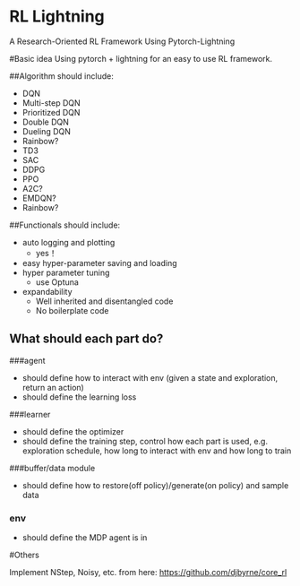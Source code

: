 # RL Lightning
A Research-Oriented RL Framework Using Pytorch-Lightning

#Basic idea
Using pytorch + lightning for an easy to use RL framework.

##Algorithm should include:
- DQN
- Multi-step DQN
- Prioritized DQN
- Double DQN
- Dueling DQN
- Rainbow?
- TD3
- SAC
- DDPG
- PPO
- A2C?
- EMDQN?
- Rainbow?



##Functionals should include:

- auto logging and plotting
  - yes！
- easy hyper-parameter saving and loading
- hyper parameter tuning
  - use Optuna
- expandability
  - Well inherited and disentangled code 
  - No boilerplate code 


## What should each part do?

###agent
- should define how to interact with env (given a state and exploration, return an action)
- should define the learning loss


###learner
- should define the optimizer
- should define the training step, control how each part is used, e.g. exploration schedule, how long to interact with env and how long to train

###buffer/data module
- should define how to restore(off policy)/generate(on policy) and sample data

### env
- should define the MDP agent is in

#Others

Implement NStep, Noisy, etc. from here:
https://github.com/djbyrne/core_rl
